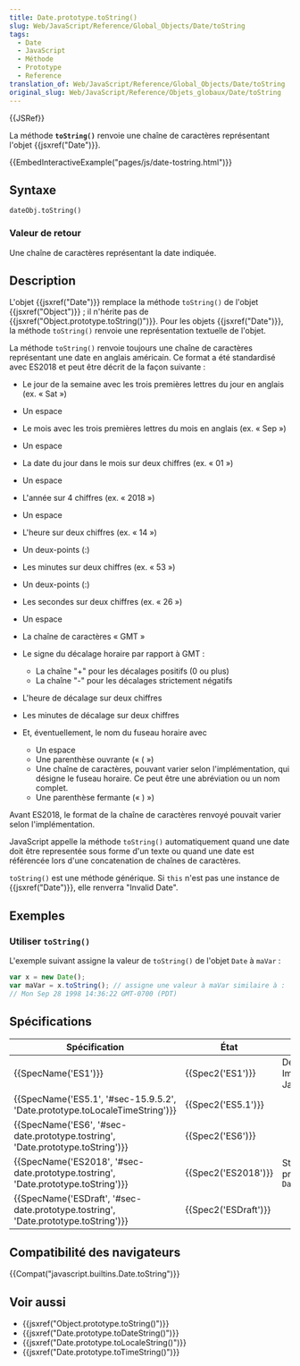 ```yaml
---
title: Date.prototype.toString()
slug: Web/JavaScript/Reference/Global_Objects/Date/toString
tags:
  - Date
  - JavaScript
  - Méthode
  - Prototype
  - Reference
translation_of: Web/JavaScript/Reference/Global_Objects/Date/toString
original_slug: Web/JavaScript/Reference/Objets_globaux/Date/toString
---
```

{{JSRef}}

La méthode **`toString()`** renvoie une chaîne de caractères représentant l'objet {{jsxref("Date")}}.

{{EmbedInteractiveExample("pages/js/date-tostring.html")}}

## Syntaxe

    dateObj.toString()

### Valeur de retour

Une chaîne de caractères représentant la date indiquée.

## Description

L'objet {{jsxref("Date")}} remplace la méthode `toString()` de l'objet {{jsxref("Object")}} ; il n'hérite pas de {{jsxref("Object.prototype.toString()")}}. Pour les objets {{jsxref("Date")}}, la méthode `toString()` renvoie une représentation textuelle de l'objet.

La méthode `toString()` renvoie toujours une chaîne de caractères représentant une date en anglais américain. Ce format a été standardisé avec ES2018 et peut être décrit de la façon suivante :

- Le jour de la semaine avec les trois premières lettres du jour en anglais (ex. « Sat »)
- Un espace
- Le mois avec les trois premières lettres du mois en anglais (ex. « Sep »)
- Un espace
- La date du jour dans le mois sur deux chiffres (ex. « 01 »)
- Un espace
- L'année sur 4 chiffres (ex. « 2018 »)
- Un espace
- L'heure sur deux chiffres (ex. « 14 »)
- Un deux-points (:)
- Les minutes sur deux chiffres (ex. « 53 »)
- Un deux-points (:)
- Les secondes sur deux chiffres (ex. « 26 »)
- Un espace
- La chaîne de caractères « GMT »
- Le signe du décalage horaire par rapport à GMT :

  - La chaîne "+" pour les décalages positifs (0 ou plus)
  - La chaîne "-" pour les décalages strictement négatifs

- L'heure de décalage sur deux chiffres
- Les minutes de décalage sur deux chiffres
- Et, éventuellement, le nom du fuseau horaire avec

  - Un espace
  - Une parenthèse ouvrante (« ( »)
  - Une chaîne de caractères, pouvant varier selon l'implémentation, qui désigne le fuseau horaire. Ce peut être une abréviation ou un nom complet.
  - Une parenthèse fermante (« ) »)

Avant ES2018, le format de la chaîne de caractères renvoyé pouvait varier selon l'implémentation.

JavaScript appelle la méthode `toString()` automatiquement quand une date doit être representée sous forme d'un texte ou quand une date est référencée lors d'une concatenation de chaînes de caractères.

`toString()` est une méthode générique. Si `this` n'est pas une instance de {{jsxref("Date")}}, elle renverra "Invalid Date".

## Exemples

### Utiliser `toString()`

L'exemple suivant assigne la valeur de `toString()` de l'objet `Date` à `maVar` :

```js
var x = new Date();
var maVar = x.toString(); // assigne une valeur à maVar similaire à :
// Mon Sep 28 1998 14:36:22 GMT-0700 (PDT)
```

## Spécifications

| Spécification                                                                                                | État                         | Commentaires                                                      |
| ------------------------------------------------------------------------------------------------------------ | ---------------------------- | ----------------------------------------------------------------- |
| {{SpecName('ES1')}}                                                                                     | {{Spec2('ES1')}}         | Définition initiale. Implémentée avec JavaScript 1.0.             |
| {{SpecName('ES5.1', '#sec-15.9.5.2', 'Date.prototype.toLocaleTimeString')}}         | {{Spec2('ES5.1')}}     |                                                                   |
| {{SpecName('ES6', '#sec-date.prototype.tostring', 'Date.prototype.toString')}}     | {{Spec2('ES6')}}         |                                                                   |
| {{SpecName('ES2018', '#sec-date.prototype.tostring', 'Date.prototype.toString')}} | {{Spec2('ES2018')}}     | Standardisation du format produit par `Date.prototype.toString()` |
| {{SpecName('ESDraft', '#sec-date.prototype.tostring', 'Date.prototype.toString')}} | {{Spec2('ESDraft')}} |                                                                   |

## Compatibilité des navigateurs

{{Compat("javascript.builtins.Date.toString")}}

## Voir aussi

- {{jsxref("Object.prototype.toString()")}}
- {{jsxref("Date.prototype.toDateString()")}}
- {{jsxref("Date.prototype.toLocaleString()")}}
- {{jsxref("Date.prototype.toTimeString()")}}
